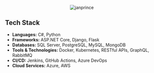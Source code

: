 <p align="center"> <img src="https://komarev.com/ghpvc/?username=janprince&label=Profile%20views&color=0e75b6&style=flat" alt="janprince" /> </p>

## Tech Stack

- **Languages:** C#, Python
- **Frameworks:** ASP.NET Core, Django, Flask
- **Databases:** SQL Server, PostgreSQL, MySQL, MongoDB
- **Tools & Technologies:** Docker, Kubernetes, RESTful APIs, GraphQL, RabbitMQ
- **CI/CD:** Jenkins, GitHub Actions, Azure DevOps
- **Cloud Services:** Azure, AWS




<!---
JanPrince/JanPrince is a ✨ special ✨ repository because its `README.md` (this file) appears on your GitHub profile.
You can click the Preview link to take a look at your changes.
--->
